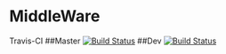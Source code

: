 # MiddleWare
Travis-CI
##Master
[![Build Status](https://travis-ci.org/BUPTANTLab/MiddleWare.svg?branch=master)](https://travis-ci.org/BUPTANTLab/MiddleWare)
##Dev
[![Build Status](https://travis-ci.org/BUPTANTLab/MiddleWare.svg?branch=dev)](https://travis-ci.org/BUPTANTLab/MiddleWare)
